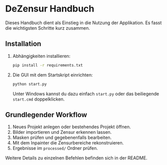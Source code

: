# DeZensur Handbuch

Dieses Handbuch dient als Einstieg in die Nutzung der Applikation. Es fasst die wichtigsten Schritte kurz zusammen.

## Installation

1. Abhängigkeiten installieren:
   ```bash
   pip install -r requirements.txt
   ```
2. Die GUI mit dem Startskript einrichten:
   ```bash
   python start.py
   ```
   Unter Windows kannst du dazu einfach `start.py` oder das beiliegende
   `start.cmd` doppelklicken.

## Grundlegender Workflow

1. Neues Projekt anlegen oder bestehendes Projekt öffnen.
2. Bilder importieren und Zensur erkennen lassen.
3. Masken prüfen und gegebenenfalls bearbeiten.
4. Mit dem Inpainter die Zensurbereiche rekonstruieren.
5. Ergebnisse im `processed/` Ordner prüfen.

Weitere Details zu einzelnen Befehlen befinden sich in der README.

